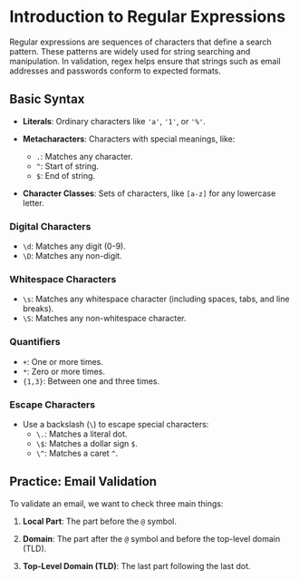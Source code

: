 # Introduction to Regular Expressions

Regular expressions are sequences of characters that define a search pattern. These patterns are widely used for string searching and manipulation. In validation, regex helps ensure that strings such as email addresses and passwords conform to expected formats.

## Basic Syntax

- **Literals**: Ordinary characters like `'a'`, `'1'`, or `'%'`.
  
- **Metacharacters**: Characters with special meanings, like:
  - `.`: Matches any character.
  - `^`: Start of string.
  - `$`: End of string.
  
- **Character Classes**: Sets of characters, like `[a-z]` for any lowercase letter.

### Digital Characters

- `\d`: Matches any digit (0-9).
- `\D`: Matches any non-digit.

### Whitespace Characters

- `\s`: Matches any whitespace character (including spaces, tabs, and line breaks).
- `\S`: Matches any non-whitespace character.

### Quantifiers

- `+`: One or more times.
- `*`: Zero or more times.
- `{1,3}`: Between one and three times.

### Escape Characters

- Use a backslash (`\`) to escape special characters:
  - `\.`: Matches a literal dot.
  - `\$`: Matches a dollar sign `$`.
  - `\^`: Matches a caret `^`.

## Practice: Email Validation

To validate an email, we want to check three main things:

1. **Local Part**: The part before the `@` symbol.

2. **Domain**: The part after the `@` symbol and before the top-level domain (TLD).

3. **Top-Level Domain (TLD)**: The last part following the last dot.
